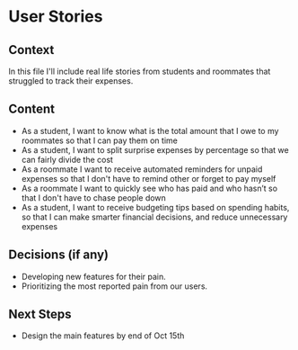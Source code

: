 # User Stories

## Context

In this file I'll include real life stories from students and roommates that struggled to track their expenses.

## Content
- As a student, I want to know what is the total amount that I owe to my roommates so that I can pay them on time
- As a student, I want to split surprise expenses by percentage so that we can fairly divide the cost 
- As a roommate I want to receive automated reminders for unpaid expenses so that I don't have to remind other or forget to pay myself
- As a roommate I want to quickly see who has paid and who hasn’t so that I don't have to chase people down  
- As a student, I want to receive budgeting tips based on spending habits, so that I can make smarter financial decisions, and reduce unnecessary expenses 

## Decisions (if any)
- Developing new features for their pain.
- Prioritizing the most reported pain from our users.

## Next Steps
- Design the main features by end of Oct 15th